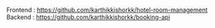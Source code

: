 Frontend : https://github.com/karthikkishorkk/hotel-room-management
Backend : https://github.com/karthikkishorkk/booking-api
